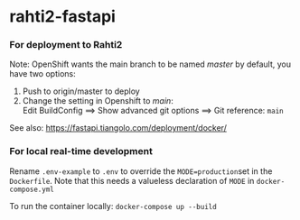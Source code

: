 # rahti2-fastapi 

### For deployment to Rahti2

Note: OpenShift wants the main branch to be named *master* by default, you have two options:
1. Push to origin/master to deploy
2. Change the setting in Openshift to *main*:    
    Edit BuildConfig ==> Show advanced git options ==> Git reference: `main`


See also: https://fastapi.tiangolo.com/deployment/docker/



### For local real-time development

Rename `.env-example` to `.env` to override the `MODE=production`set in the `Dockerfile`. Note that this needs a valueless declaration of `MODE` in `docker-compose.yml`

To run the container locally:
`docker-compose up --build`
